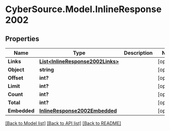 # CyberSource.Model.InlineResponse2002
## Properties

Name | Type | Description | Notes
------------ | ------------- | ------------- | -------------
**Links** | [**List&lt;InlineResponse2002Links&gt;**](InlineResponse2002Links.md) |  | [optional] 
**Object** | **string** |  | [optional] 
**Offset** | **int?** |  | [optional] 
**Limit** | **int?** |  | [optional] 
**Count** | **int?** |  | [optional] 
**Total** | **int?** |  | [optional] 
**Embedded** | [**InlineResponse2002Embedded**](InlineResponse2002Embedded.md) |  | [optional] 

[[Back to Model list]](../README.md#documentation-for-models) [[Back to API list]](../README.md#documentation-for-api-endpoints) [[Back to README]](../README.md)

